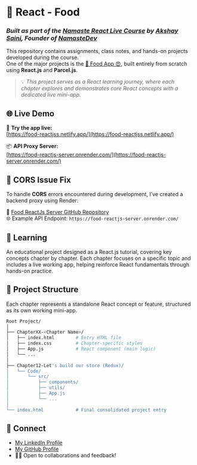 # 🚀 React - Food

### _Built as part of the [Namaste React Live Course](https://namastedev.com/learn/namaste-react?_aff=946684804112) by [Akshay Saini](https://www.linkedin.com/in/akshaymarch7/), Founder of [NamasteDev](https://namastedev.com/?_aff=946684804112)_


This repository contains assignments, class notes, and hands-on projects developed during the course.  
One of the major projects is the [🚀 Food App 😍](https://food-reactjss.netlify.app/), built entirely from scratch using **React.js** and **Parcel.js**.

> 💡 _This project serves as a React learning journey, where each chapter explores and demonstrates core React concepts with a dedicated live mini-app._


## 🌐 Live Demo

🧪 **Try the app live:**  
[https://food-reactjss.netlify.app/](https://food-reactjss.netlify.app/)

📦 **API Proxy Server:**  
[https://food-reactjs-server.onrender.com/](https://food-reactjs-server.onrender.com/)


## 🔧 CORS Issue Fix

To handle **CORS** errors encountered during development, I’ve created a backend proxy using Render:

🔗 [Food ReactJs Server GitHub Repository](https://github.com/work-saddam/Food-Reactjs-Server)  
🌐 Example API Endpoint: `https://food-reactjs-server.onrender.com/`


## 🧠 Learning

An educational project designed as a React.js tutorial, covering key concepts chapter by chapter. Each chapter focuses on a specific topic and includes a live working app, helping reinforce React fundamentals through hands-on practice.

## 📁 Project Structure

Each chapter represents a standalone React concept or feature, structured as its own working mini-app.

```bash
Root Project/
│
├── ChapterXX-<Chapter Name>/
│   ├── index.html        # Entry HTML file
│   ├── index.css         # Chapter-specific styles
│   ├── App.js            # React component (main logic)
│   └── ...
│
├── Chapter12-Let's build our store (Redux)/
│   └── Code/
│       └── src/
│           ├── components/
│           ├── utils/
│           ├── App.js
│           └── ...
│
└── index.html            # Final consolidated project entry

```



## 🔗 Connect

- [My LinkedIn Profile](https://www.linkedin.com/in/saddam-hussein786)
- [My GitHub Profile](https://github.com/work-saddam)
- 👨‍💻 Open to collaborations and feedback!